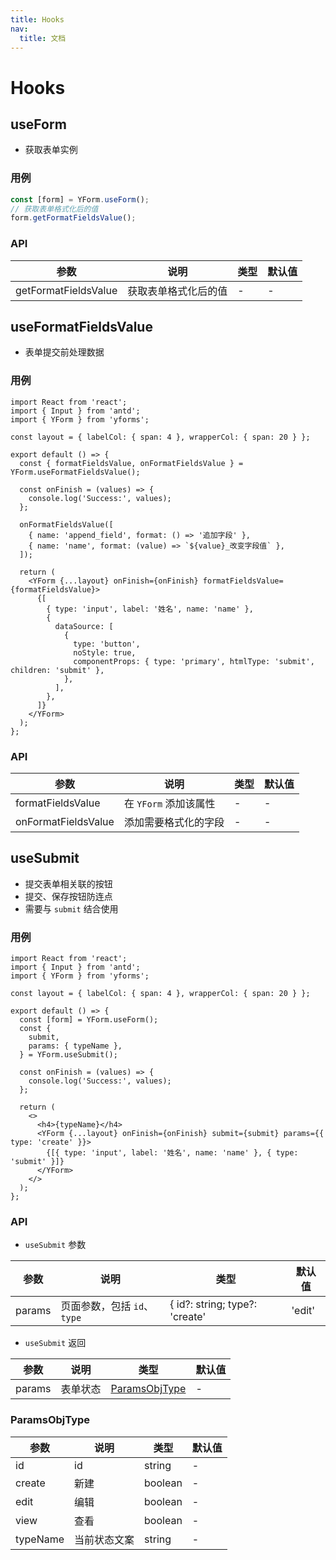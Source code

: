 ```yaml
---
title: Hooks
nav:
  title: 文档
---
```


# Hooks

## useForm

- 获取表单实例

### 用例

```jsx | pure
const [form] = YForm.useForm();
// 获取表单格式化后的值
form.getFormatFieldsValue();
```

### API

| 参数                 | 说明                 | 类型 | 默认值 |
| -------------------- | -------------------- | ---- | ------ |
| getFormatFieldsValue | 获取表单格式化后的值 | -    | -      |

## useFormatFieldsValue

- 表单提交前处理数据

### 用例

```tsx
import React from 'react';
import { Input } from 'antd';
import { YForm } from 'yforms';

const layout = { labelCol: { span: 4 }, wrapperCol: { span: 20 } };

export default () => {
  const { formatFieldsValue, onFormatFieldsValue } = YForm.useFormatFieldsValue();

  const onFinish = (values) => {
    console.log('Success:', values);
  };

  onFormatFieldsValue([
    { name: 'append_field', format: () => '追加字段' },
    { name: 'name', format: (value) => `${value}_改变字段值` },
  ]);

  return (
    <YForm {...layout} onFinish={onFinish} formatFieldsValue={formatFieldsValue}>
      {[
        { type: 'input', label: '姓名', name: 'name' },
        {
          dataSource: [
            {
              type: 'button',
              noStyle: true,
              componentProps: { type: 'primary', htmlType: 'submit', children: 'submit' },
            },
          ],
        },
      ]}
    </YForm>
  );
};
```

### API

| 参数                | 说明                  | 类型 | 默认值 |
| ------------------- | --------------------- | ---- | ------ |
| formatFieldsValue   | 在 `YForm` 添加该属性 | -    | -      |
| onFormatFieldsValue | 添加需要格式化的字段  | -    | -      |

## useSubmit

- 提交表单相关联的按钮
- 提交、保存按钮防连点
- 需要与 `submit` 结合使用

### 用例

```tsx
import React from 'react';
import { Input } from 'antd';
import { YForm } from 'yforms';

const layout = { labelCol: { span: 4 }, wrapperCol: { span: 20 } };

export default () => {
  const [form] = YForm.useForm();
  const {
    submit,
    params: { typeName },
  } = YForm.useSubmit();

  const onFinish = (values) => {
    console.log('Success:', values);
  };

  return (
    <>
      <h4>{typeName}</h4>
      <YForm {...layout} onFinish={onFinish} submit={submit} params={{ type: 'create' }}>
        {[{ type: 'input', label: '姓名', name: 'name' }, { type: 'submit' }]}
      </YForm>
    </>
  );
};
```

### API

- `useSubmit` 参数

| 参数   | 说明                        | 类型                           | 默认值 |
| ------ | --------------------------- | ------------------------------ | ------ |
| params | 页面参数，包括 `id`、`type` | { id?: string; type?: 'create' | 'edit' | 'view';} | - |

- `useSubmit` 返回

| 参数   | 说明     | 类型                            | 默认值 |
| ------ | -------- | ------------------------------- | ------ |
| params | 表单状态 | [ParamsObjType](#ParamsObjType) | -      |

### ParamsObjType

| 参数     | 说明         | 类型    | 默认值 |
| -------- | ------------ | ------- | ------ |
| id       | id           | string  | -      |
| create   | 新建         | boolean | -      |
| edit     | 编辑         | boolean | -      |
| view     | 查看         | boolean | -      |
| typeName | 当前状态文案 | string  | -      |
